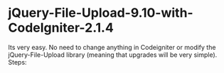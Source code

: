 # jQuery-File-Upload-9.10-with-CodeIgniter-2.1.4
Its very easy. No need to change anything in Codeigniter or modify the jQuery-File-Upload library (meaning that upgrades will be very simple). Steps:
